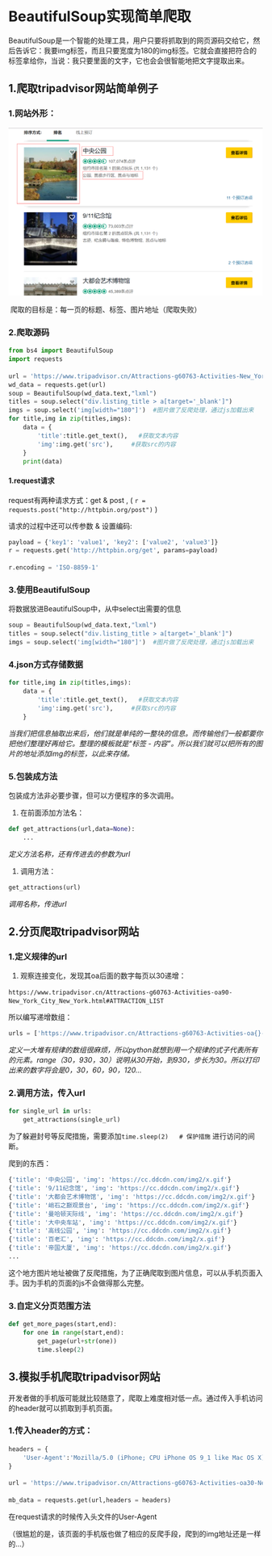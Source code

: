 # BeautifulSoup实现简单爬取  

BeautifulSoup是一个智能的处理工具，用户只要将抓取到的网页源码交给它，然后告诉它：我要img标签，而且只要宽度为180的img标签。它就会直接把符合的标签拿给你，当说：我只要里面的文字，它也会会很智能地把文字提取出来。    

## 1.爬取tripadvisor网站简单例子    

### 1.网站外形：   

![](../img/p02.png)   		

​	爬取的目标是：每一页的标题、标签、图片地址（爬取失败）   

### 2.爬取源码   

```python
from bs4 import BeautifulSoup
import requests

url = 'https://www.tripadvisor.cn/Attractions-g60763-Activities-New_York_City_New_York.html'
wd_data = requests.get(url)
soup = BeautifulSoup(wd_data.text,"lxml")
titles = soup.select("div.listing_title > a[target='_blank']")
imgs = soup.select('img[width="180"]')  #图片做了反爬处理，通过js加载出来
for title,img in zip(titles,imgs):
    data = {
        'title':title.get_text(),   #获取文本内容
        'img':img.get('src'),     #获取src的内容
    }
    print(data)
```

#### 1.request请求    

request有两种请求方式：get & post , (  ``r = requests.post("http://httpbin.org/post")``   )   

请求的过程中还可以传参数 & 设置编码:   

```python
payload = {'key1': 'value1', 'key2': ['value2', 'value3']}
r = requests.get('http://httpbin.org/get', params=payload)

r.encoding = 'ISO-8859-1'
```

### 3.使用BeautifulSoup      

将数据放进BeautifulSoup中，从中select出需要的信息

```python
soup = BeautifulSoup(wd_data.text,"lxml")
titles = soup.select("div.listing_title > a[target='_blank']")
imgs = soup.select('img[width="180"]')  #图片做了反爬处理，通过js加载出来
```

### 4.json方式存储数据    

```python
for title,img in zip(titles,imgs):
    data = {
        'title':title.get_text(),   #获取文本内容
        'img':img.get('src'),     #获取src的内容
    }
```

_当我们把信息抽取出来后，他们就是单纯的一整块的信息。而传输他们一般都要你把他们整理好再给它。整理的模板就是“标签 - 内容”。所以我们就可以把所有的图片的地址添加img的标签，以此来存储。_

### 5.包装成方法

包装成方法非必要步骤，但可以方便程序的多次调用。

1. 在前面添加方法名：

```python
def get_attractions(url,data=None):
    ...
```

_定义方法名称，还有传进去的参数为url_   

1. 调用方法：

```python
get_attractions(url)
```

_调用名称，传进url_   

## 2.分页爬取tripadvisor网站

### 1.定义规律的url

1. 观察连接变化，发现其oa后面的数字每页以30递增：

``https://www.tripadvisor.cn/Attractions-g60763-Activities-oa90-New_York_City_New_York.html#ATTRACTION_LIST``

所以编写递增数组：

```python
urls = ['https://www.tripadvisor.cn/Attractions-g60763-Activities-oa{}-New_York_City_New_York.html#ATTRACTION_LIST'.format(str(i)) for i in range(0,930,30)]
```

_定义一大堆有规律的数组很麻烦，所以python就想到用一个规律的式子代表所有的元素。range（30，930，30）说明从30开始，到930，步长为30。所以打印出来的数字将会是0，30，60，90，120..._   

### 2.调用方法，传入url

```python
for single_url in urls:
    get_attractions(single_url)
```

为了躲避封号等反爬措施，需要添加``time.sleep(2)   # 保护措施`` 进行访问的间断。

爬到的东西：

```python
{'title': '中央公园', 'img': 'https://cc.ddcdn.com/img2/x.gif'}
{'title': '9/11纪念馆', 'img': 'https://cc.ddcdn.com/img2/x.gif'}
{'title': '大都会艺术博物馆', 'img': 'https://cc.ddcdn.com/img2/x.gif'}
{'title': '峭石之巅观景台', 'img': 'https://cc.ddcdn.com/img2/x.gif'}
{'title': '曼哈顿天际线', 'img': 'https://cc.ddcdn.com/img2/x.gif'}
{'title': '大中央车站', 'img': 'https://cc.ddcdn.com/img2/x.gif'}
{'title': '高线公园', 'img': 'https://cc.ddcdn.com/img2/x.gif'}
{'title': '百老汇', 'img': 'https://cc.ddcdn.com/img2/x.gif'}
{'title': '帝国大厦', 'img': 'https://cc.ddcdn.com/img2/x.gif'}
...
```

这个地方图片地址被做了反爬措施，为了正确爬取到图片信息，可以从手机页面入手。因为手机的页面的js不会做得那么完整。

### 3.自定义分页范围方法

```python
def get_more_pages(start,end):
    for one in range(start,end):
        get_page(url+str(one))
        time.sleep(2)
```

## 3.模拟手机爬取tripadvisor网站

开发者做的手机版可能就比较随意了，爬取上难度相对低一点。通过传入手机访问的header就可以抓取到手机页面。

### 1.传入header的方式：

```python
headers = {
    'User-Agent':'Mozilla/5.0 (iPhone; CPU iPhone OS 9_1 like Mac OS X) AppleWebKit/601.1.46 (KHTML, like Gecko) Version/9.0 Mobile/13B143 Safari/601.1'
}

url = 'https://www.tripadvisor.cn/Attractions-g60763-Activities-oa30-New_York_City_New_York.html#ATTRACTION_LIST'

mb_data = requests.get(url,headers = headers)
```

在request请求的时候传入头文件的User-Agent   

（很尴尬的是，该页面的手机版也做了相应的反爬手段，爬到的img地址还是一样的...）  